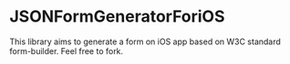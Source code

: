 JSONFormGeneratorForiOS
=======================

This library aims to generate a form on iOS app based on W3C standard form-builder. Feel free to fork.
